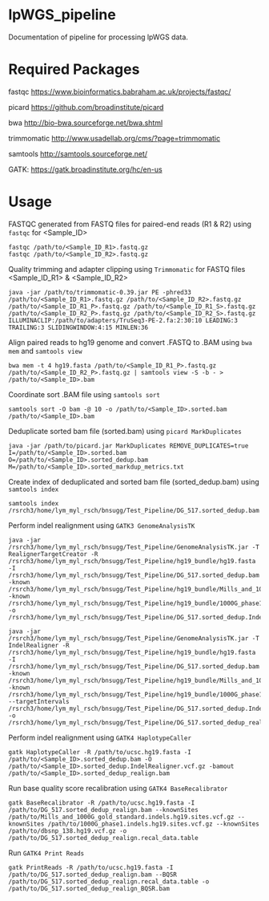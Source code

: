 # lpWGS_pipeline

Documentation of pipeline for processing lpWGS data.

# Required Packages

fastqc https://www.bioinformatics.babraham.ac.uk/projects/fastqc/

picard https://github.com/broadinstitute/picard

bwa http://bio-bwa.sourceforge.net/bwa.shtml

trimmomatic http://www.usadellab.org/cms/?page=trimmomatic

samtools http://samtools.sourceforge.net/

GATK: https://gatk.broadinstitute.org/hc/en-us


# Usage
FASTQC generated from FASTQ files for paired-end reads (R1 & R2) using ```fastqc``` for <Sample_ID>

    fastqc /path/to/<Sample_ID_R1>.fastq.gz
    fastqc /path/to/<Sample_ID_R2>.fastq.gz

Quality trimming and adapter clipping using ```Trimmomatic``` for FASTQ files <Sample_ID_R1> & <Sample_ID_R2>

    java -jar /path/to/trimmomatic-0.39.jar PE -phred33 /path/to/<Sample_ID_R1>.fastq.gz /path/to/<Sample_ID_R2>.fastq.gz
    /path/to/<Sample_ID_R1_P>.fastq.gz /path/to/<Sample_ID_R1_S>.fastq.gz /path/to/<Sample_ID_R2_P>.fastq.gz /path/to/<Sample_ID_R2_S>.fastq.gz
    ILLUMINACLIP:/path/to/adapters/TruSeq3-PE-2.fa:2:30:10 LEADING:3 TRAILING:3 SLIDINGWINDOW:4:15 MINLEN:36

Align paired reads to hg19 genome and convert .FASTQ to .BAM using ```bwa mem``` and ```samtools view```

    bwa mem -t 4 hg19.fasta /path/to/<Sample_ID_R1_P>.fastq.gz /path/to/<Sample_ID_R2_P>.fastq.gz | samtools view -S -b - > /path/to/<Sample_ID>.bam
    
Coordinate sort .BAM file using ```samtools sort```

    samtools sort -O bam -@ 10 -o /path/to/<Sample_ID>.sorted.bam  /path/to/<Sample_ID>.bam

Deduplicate sorted bam file (sorted.bam) using ```picard MarkDuplicates``` 

    java -jar /path/to/picard.jar MarkDuplicates REMOVE_DUPLICATES=true I=/path/to/<Sample_ID>.sorted.bam O=/path/to/<Sample_ID>.sorted_dedup.bam M=/path/to/<Sample_ID>.sorted_markdup_metrics.txt
    
Create index of deduplicated and sorted bam file (sorted_dedup.bam) using ```samtools index```

    samtools index /rsrch3/home/lym_myl_rsch/bnsugg/Test_Pipeline/DG_517.sorted_dedup.bam
    
Perform indel realignment using ```GATK3 GenomeAnalysisTK```

    java -jar /rsrch3/home/lym_myl_rsch/bnsugg/Test_Pipeline/GenomeAnalysisTK.jar -T RealignerTargetCreator -R /rsrch3/home/lym_myl_rsch/bnsugg/Test_Pipeline/hg19_bundle/hg19.fasta -I /rsrch3/home/lym_myl_rsch/bnsugg/Test_Pipeline/DG_517.sorted_dedup.bam -known /rsrch3/home/lym_myl_rsch/bnsugg/Test_Pipeline/hg19_bundle/Mills_and_1000G_gold_standard.indels.hg19.sites.vcf.gz -known /rsrch3/home/lym_myl_rsch/bnsugg/Test_Pipeline/hg19_bundle/1000G_phase1.indels.hg19.sites.vcf.gz -o /rsrch3/home/lym_myl_rsch/bnsugg/Test_Pipeline/DG_517.sorted_dedup.IndelRealigner.intervals
    
    java -jar /rsrch3/home/lym_myl_rsch/bnsugg/Test_Pipeline/GenomeAnalysisTK.jar -T IndelRealigner -R /rsrch3/home/lym_myl_rsch/bnsugg/Test_Pipeline/hg19_bundle/hg19.fasta -I /rsrch3/home/lym_myl_rsch/bnsugg/Test_Pipeline/DG_517.sorted_dedup.bam -known /rsrch3/home/lym_myl_rsch/bnsugg/Test_Pipeline/hg19_bundle/Mills_and_1000G_gold_standard.indels.hg19.sites.vcf.gz -known /rsrch3/home/lym_myl_rsch/bnsugg/Test_Pipeline/hg19_bundle/1000G_phase1.indels.hg19.sites.vcf.gz --targetIntervals /rsrch3/home/lym_myl_rsch/bnsugg/Test_Pipeline/DG_517.sorted_dedup.IndelRealigner.intervals -o /rsrch3/home/lym_myl_rsch/bnsugg/Test_Pipeline/DG_517.sorted_dedup_realign.bam

Perform indel realignment using ```GATK4 HaplotypeCaller```

    gatk HaplotypeCaller -R /path/to/ucsc.hg19.fasta -I /path/to/<Sample_ID>.sorted_dedup.bam -O /path/to/<Sample_ID>.sorted_dedup.IndelRealigner.vcf.gz -bamout /path/to/<Sample_ID>.sorted_dedup_realign.bam
    
Run base quality score recalibration using ```GATK4 BaseRecalibrator```

    gatk BaseRecalibrator -R /path/to/ucsc.hg19.fasta -I /path/to/DG_517.sorted_dedup_realign.bam --knownSites /path/to/Mills_and_1000G_gold_standard.indels.hg19.sites.vcf.gz --knownSites /path/to/1000G_phase1.indels.hg19.sites.vcf.gz --knownSites /path/to/dbsnp_138.hg19.vcf.gz -o /path/to/DG_517.sorted_dedup_realign.recal_data.table

Run ```GATK4 Print Reads```

    gatk PrintReads -R /path/to/ucsc.hg19.fasta -I /path/to/DG_517.sorted_dedup_realign.bam --BQSR /path/to/DG_517.sorted_dedup_realign.recal_data.table -o /path/to/DG_517.sorted_dedup_realign_BQSR.bam
